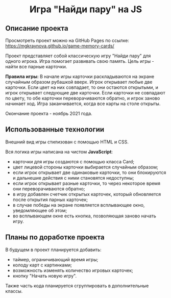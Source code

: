 <h1 align="center">Игра "Найди пару" на JS</h1>
<h2 align="left">Описание проекта</h2>

Просмотреть проект можно на GitHub Pages по ссылке: https://mgkraynova.github.io/game-memory-cards/

Проект представляет собой классическую игру "Найди пару" для одного игрока. Игра помогает развивать свою память. Цель игры - найти все парные карточки.

**Правила игры:**
В начале игры карточки раскладываются на экране случайным образом рубашкой вверх.
Игрок открывает любые две карточки. Если цвет на них совпадает, то они остаются открытыми, и игрок открывает следующие две карточки. Если карточки не совпадают по цвету, то обе карточки переворачиваются обратно, и игрок заново начинает ход.
Игра заканчивается, когда все карты на столе открыты.

Окончание проекта - ноябрь 2021 года.

<h2 align="left">Использованные технологии</h2>

Внешний вид игры стилизован с помощью HTML и CSS.

Вся логика игры написана на чистом **JavaScript**:

- карточки для игры создаются с помощью класса Card;
- цвет лицевой стороны карточки выбирается случайным образом;
- если игрок открывает две одинаковые карточки, то они блокируются и дальнешие действия с ними становятся недоступны;
- если игрок открывает разные карточки, то через некоторое время они переворачиваются обратно;
- в игру добавлен счетчик открытых карточек, который обновляется после открытия парных карточек;
- в случае победы на экране появляется всплывающее окно, уведомляющее об этом;
- во всплывающем окне есть кнопка, позволяющая заново начать игру.


<h2 align="left">Планы по доработке проекта</h2>

В будущем в проект планируется добавить:

- таймер, ограничивающий время игры;
- колоду карт с картинками;
- возможность изменять количество игровых карточек;
- кнопку "Начать новую игру".

Также часть кода планируется сгруппировать в дополнительные классы.
